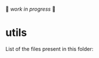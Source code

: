 :construction: *work in progress* :construction:

# utils

List of the files present in this folder:
